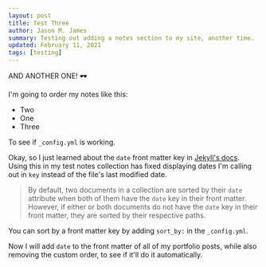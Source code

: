 ```yaml
---
layout: post
title: Test Three
author: Jason M. James
summary: Testing out adding a notes section to my site, another time.
updated: February 11, 2021
tags: [testing]
---
```


AND ANOTHER ONE! 🕶️

I'm going to order my notes like this:

- Two
- One
- Three

To see if `_config.yml` is working.

Okay, so I just learned about the `date` front matter key in [Jekyll's docs](https://jekyllrb.com/docs/collections/).  Using this in my test notes collection has fixed displaying dates I'm calling out in `key` instead of the file's last modified date.

> By default, two documents in a collection are sorted by their `date` attribute when both of them have the `date` key in their front matter. However, if either or both documents do not have the `date` key in their front matter, they are sorted by their respective paths.

You can sort by a front matter key by adding `sort_by:` in the `_config.yml`.

Now I will add `date` to the front matter of all of my portfolio posts, while also removing the custom order, to see if it'll do it automatically.
